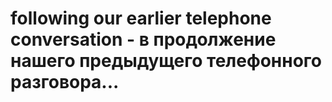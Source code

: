 # following our earlier telephone conversation - в продолжение нашего предыдущего телефонного разговора...
